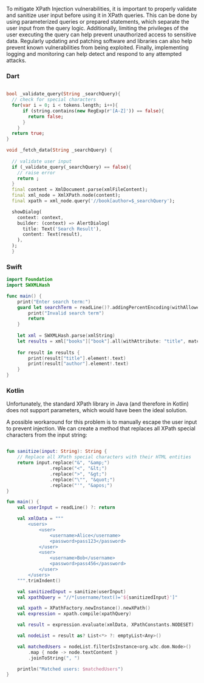 To mitigate XPath Injection vulnerabilities, it is important to properly validate and sanitize user input before using it in XPath queries. This can be done by using parameterized queries or prepared statements, which separate the user input from the query logic. Additionally, limiting the privileges of the user executing the query can help prevent unauthorized access to sensitive data. Regularly updating and patching software and libraries can also help prevent known vulnerabilities from being exploited. Finally, implementing logging and monitoring can help detect and respond to any attempted attacks.

### Dart

```dart

bool _validate_query(String _searchQuery){
  // check for special characters
  for(var i = 0; i < tokens.length; i++){
      if (string.contains(new RegExp(r'[A-Z]')) == false){
        return false;
      }
    }
  return true;
}

void _fetch_data(String _searchQuery) {
  
  // validate user input
  if (_validate_query(_searchQuery) == false){
    // raise error
    return ;
  }
  final content = XmlDocument.parse(xmlFileContent);
  final xml_node = XmlXPath.node(content);
  final xpath = xml_node.query('//book[author=$_searchQuery');

  showDialog(
    context: context,
    builder: (context) => AlertDialog(
      title: Text('Search Result'),
      content: Text(result),
    ),
  );
  }
```

### Swift

```swift
import Foundation
import SWXMLHash

func main() {
    print("Enter search term:")
    guard let searchTerm = readLine()?.addingPercentEncoding(withAllowedCharacters: .urlQueryAllowed) else {
        print("Invalid search term")
        return
    }
    
    let xml = SWXMLHash.parse(xmlString)
    let results = xml["books"]["book"].all(withAttribute: "title", matchingXPath: "//title[contains(text(), '\(searchTerm)')]")
    
    for result in results {
        print(result["title"].element!.text)
        print(result["author"].element!.text)
    }
}
```

### Kotlin

Unfortunately, the standard XPath library in Java (and therefore in Kotlin) does not support parameters, which would have been the ideal solution.

A possible workaround for this problem is to manually escape the user input to prevent injection. We can create a method that replaces all XPath special characters from the input string:

```kotlin

fun sanitize(input: String): String {
    // Replace all XPath special characters with their HTML entities
    return input.replace("&", "&amp;")
                .replace("<", "&lt;")
                .replace(">", "&gt;")
                .replace("\"", "&quot;")
                .replace("'", "&apos;")
}

fun main() {
    val userInput = readLine() ?: return

    val xmlData = """
        <users>
            <user>
                <username>Alice</username>
                <password>pass123</password>
            </user>
            <user>
                <username>Bob</username>
                <password>pass456</password>
            </user>
        </users>
    """.trimIndent()

    val sanitizedInput = sanitize(userInput)
    val xpathQuery = "//*[username/text()='${sanitizedInput}']"

    val xpath = XPathFactory.newInstance().newXPath()
    val expression = xpath.compile(xpathQuery)

    val result = expression.evaluate(xmlData, XPathConstants.NODESET)

    val nodeList = result as? List<*> ?: emptyList<Any>()

    val matchedUsers = nodeList.filterIsInstance<org.w3c.dom.Node>()
        .map { node -> node.textContent }
        .joinToString(", ")

    println("Matched users: $matchedUsers")
}
```
